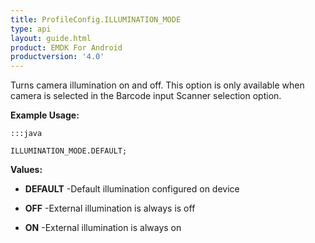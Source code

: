```yaml
---
title: ProfileConfig.ILLUMINATION_MODE
type: api
layout: guide.html
product: EMDK For Android
productversion: '4.0'
---
```



Turns camera illumination on and off. 
 This option is only available when camera is selected in the Barcode input Scanner selection option.
 
 

**Example Usage:**
	
	:::java
	
	ILLUMINATION_MODE.DEFAULT;
	


**Values:**

* **DEFAULT** -Default illumination configured on device

* **OFF** -External illumination is always is off

* **ON** -External illumination is always on









